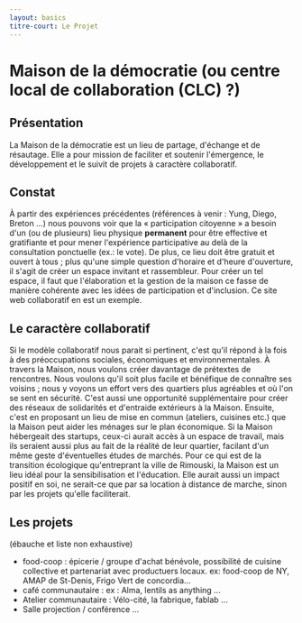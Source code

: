 ```yaml
---
layout: basics
titre-court: Le Projet
---
```


Maison de la démocratie (ou centre local de collaboration (CLC) ?) <!-- startup d'économie sociale -->
===

## Présentation
La Maison de la démocratie est un lieu de partage, d'échange et de résautage. Elle a pour mission de faciliter et soutenir l'émergence, le développement et le suivit de projets à caractère collaboratif.

## Constat
À partir des expériences précédentes (références à venir : Yung, Diego, Breton ...) nous pouvons voir que la « participation citoyenne » a besoin d'un (ou de plusieurs) lieu physique **permanent** pour être effective et gratifiante et pour mener l'expérience participative au delà de la consultation ponctuelle (ex.: le vote). De plus, ce lieu doit être gratuit et ouvert à tous ; plus qu'une simple question d'horaire et d'heure d'ouverture, il s'agit de créer un espace invitant et rassembleur. Pour créer un tel espace, il faut que l'élaboration et la gestion de la maison ce fasse de manière cohérente avec les idées de participation et d'inclusion. Ce site web collaboratif en est un exemple.

## Le caractère collaboratif
Si le modèle collaboratif nous parait si pertinent, c'est qu'il répond à la fois à des préoccupations sociales, économiques et environnementales. À travers la Maison, nous voulons créer davantage de prétextes de rencontres. Nous voulons qu'il soit plus facile et bénéfique de connaître ses voisins ; nous y voyons un effort vers des quartiers plus agréables et où l'on se sent en sécurité. C'est aussi une opportunité supplémentaire pour créer des réseaux de solidarités et d'entraide extérieurs à la Maison. Ensuite, c'est en proposant un lieu de mise en commun (ateliers, cuisines etc.) que la Maison peut aider les ménages sur le plan économique. Si la Maison hébergeait des startups, ceux-ci aurait accès à un espace de travail, mais ils seraient aussi plus au fait de la réalité de leur quartier, facilant d'un même geste d'éventuelles études de marchés. Pour ce qui est de la transition écologique qu'entreprant la ville de Rimouski, la Maison est un lieu idéal pour la sensibilisation et l'éducation. Elle aurait aussi un impact positif en soi, ne serait-ce que par sa location à distance de marche, sinon par les projets qu'elle faciliterait.

## Les projets
(ébauche et liste non exhaustive)
  - food-coop : épicerie / groupe d'achat bénévole, possibilité de cuisine collective et partenariat avec productuers locaux. ex: food-coop de NY, AMAP de St-Denis, Frigo Vert de concordia...
  - café communautaire : ex : Alma, lentils as anything ...
  - Atelier communautaire : Vélo-cité, la fabrique, fablab ...
  - Salle projection / conférence
  ...
